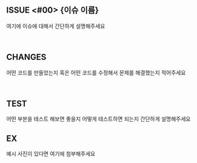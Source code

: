 ## ISSUE <#00> {이슈 이름}
여기에 이슈에 대해서 간단하게 설명해주세요


<br>

## CHANGES
어떤 코드를 만들었는지 혹은 어떤 코드를 수정해서 문제를 해결했는지 적어주세요


<br>

## TEST
어떤 부분을 테스트 해보면 좋을지 어떻게 테스트하면 되는지 간단하게 설명해주세요

## EX
예시 사진이 있다면 여기에 첨부해주세요
